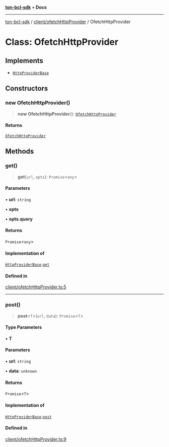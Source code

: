 [**ton-bcl-sdk**](../../../README.md) • **Docs**

***

[ton-bcl-sdk](../../../README.md) / [client/ofetchHttpProvider](../README.md) / OfetchHttpProvider

# Class: OfetchHttpProvider

## Implements

- [`HttpProviderBase`](../../../provider/httpProviderBase/interfaces/HttpProviderBase.md)

## Constructors

### new OfetchHttpProvider()

> **new OfetchHttpProvider**(): [`OfetchHttpProvider`](OfetchHttpProvider.md)

#### Returns

[`OfetchHttpProvider`](OfetchHttpProvider.md)

## Methods

### get()

> **get**(`url`, `opts`): `Promise`\<`any`\>

#### Parameters

• **url**: `string`

• **opts**

• **opts.query**

#### Returns

`Promise`\<`any`\>

#### Implementation of

[`HttpProviderBase`](../../../provider/httpProviderBase/interfaces/HttpProviderBase.md).[`get`](../../../provider/httpProviderBase/interfaces/HttpProviderBase.md#get)

#### Defined in

[client/ofetchHttpProvider.ts:5](https://github.com/ton-fun-tech/ton-bcl-sdk/blob/94d6b89dd4da487f7f59e76bb49397e251522dcd/src/client/ofetchHttpProvider.ts#L5)

***

### post()

> **post**\<`T`\>(`url`, `data`): `Promise`\<`T`\>

#### Type Parameters

• **T**

#### Parameters

• **url**: `string`

• **data**: `unknown`

#### Returns

`Promise`\<`T`\>

#### Implementation of

[`HttpProviderBase`](../../../provider/httpProviderBase/interfaces/HttpProviderBase.md).[`post`](../../../provider/httpProviderBase/interfaces/HttpProviderBase.md#post)

#### Defined in

[client/ofetchHttpProvider.ts:9](https://github.com/ton-fun-tech/ton-bcl-sdk/blob/94d6b89dd4da487f7f59e76bb49397e251522dcd/src/client/ofetchHttpProvider.ts#L9)

